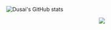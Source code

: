 ![Dusai's GitHub stats](https://github-readme-stats.vercel.app/api?username=Bugbyebyebye&show_icons=true&theme=tokyonight)
<div align="center"> <img src="https://github-readme-streak-stats.herokuapp.com/?user=Bugbyebyebye" /> </div>
